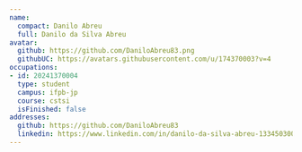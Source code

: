 ```yaml
---
name:
  compact: Danilo Abreu
  full: Danilo da Silva Abreu
avatar:
  github: https://github.com/DaniloAbreu83.png
  githubUC: https://avatars.githubusercontent.com/u/174370003?v=4
occupations:
- id: 20241370004
  type: student
  campus: ifpb-jp
  course: cstsi
  isFinished: false
addresses:
  github: https://github.com/DaniloAbreu83
  linkedin: https://www.linkedin.com/in/danilo-da-silva-abreu-133450300/
---
```

